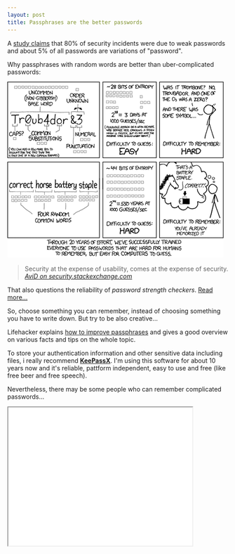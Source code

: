 ```yaml
---
layout: post
title: Passphrases are the better passwords
---
```

A [study claims](http://www.zdnet.com/blog/service-oriented/passwords-are-the-weakest-link-in-enterprise-it-security-study/8682) that 80% of security incidents were due to weak passwords and about 5% of all passwords are variations of "password".

Why passphrases with random words are better than uber-complicated passwords:

[![Comic by XKCD.com](/media/xkcd-password-strength.gif)](http://xkcd.com/936/)

> Security at the expense of usability, comes at the expense of security.
> <cite>[AviD on security.stackexchange.com](http://security.stackexchange.com/a/6116)</cite>

That also questions the reliability of *password strength checkers*. [Read more...](http://security.stackexchange.com/a/2690)

So, choose something you can remember, instead of choosing something you have to write down. But try to be also creative...

Lifehacker explains [how to improve passphrases](http://lifehacker.com/5893510/using-common-phrases-makes-your-passphrase-password-useless-heres-how-to-pick-a-better-phrase) and gives a good overview on various facts and tips on the whole topic.

To store your authentication information and other sensitive data including files, i really recommend [**KeePassX**](https://www.keepassx.org/). I'm using this software for about 10 years now and it's reliable, pattform independent, easy to use and free (like free beer and free speech).

Nevertheless, there may be some people who can remember complicated passwords...

<iframe width="420" height="315" src="//www.youtube.com/embed/rAUVUUhf7U0?html5=1&amp;start=17" allowfullscreen></iframe>
